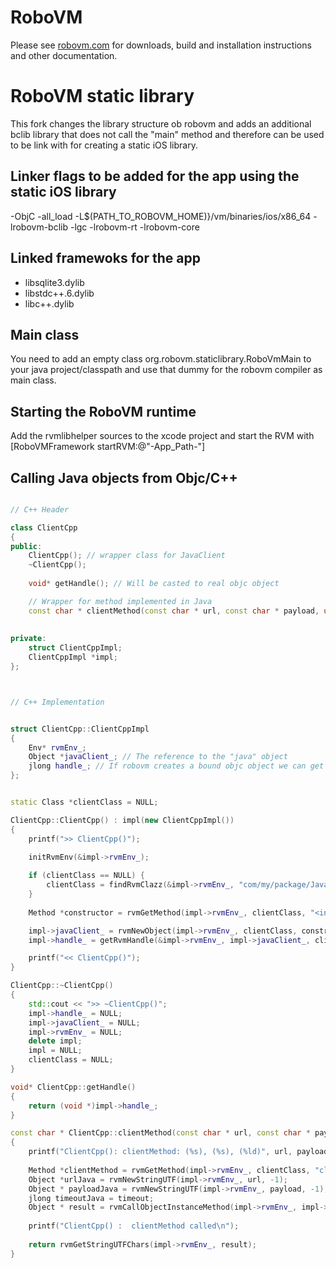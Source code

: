 # RoboVM

Please see [robovm.com](http://www.robovm.com) for downloads, build and
installation instructions and other documentation.

# RoboVM static library

This fork changes the library structure ob robovm and adds an additional bclib library that does not call the "main" method and therefore can be used to be link with for creating a static iOS library.

## Linker flags to be added for the app using the static iOS library
-ObjC -all_load -L$(PATH_TO_ROBOVM_HOME)}/vm/binaries/ios/x86_64 -lrobovm-bclib -lgc -lrobovm-rt -lrobovm-core

## Linked framewoks for the app
- libsqlite3.dylib
- libstdc++.6.dylib
- libc++.dylib

## Main class
You need to add an empty class org.robovm.staticlibrary.RoboVmMain to your java project/classpath and use that dummy for the robovm compiler as main class.

## Starting the RoboVM runtime
Add the rvmlibhelper sources to the xcode project and start the RVM with [RoboVMFramework startRVM:@"-App_Path-"]

## Calling Java objects from Objc/C++

```cpp

// C++ Header

class ClientCpp
{
public:
	ClientCpp(); // wrapper class for JavaClient
	~ClientCpp();
    
    void* getHandle(); // Will be casted to real objc object

	// Wrapper for method implemented in Java
    const char * clientMethod(const char * url, const char * payload, unsigned long timeout);
    
    
private:
    struct ClientCppImpl;
    ClientCppImpl *impl;
};



// C++ Implementation


struct ClientCpp::ClientCppImpl
{
    Env* rvmEnv_;
    Object *javaClient_; // The reference to the "java" object
    jlong handle_; // If robovm creates a bound objc object we can get the handle
};


static Class *clientClass = NULL;

ClientCpp::ClientCpp() : impl(new ClientCppImpl())
{
    printf(">> ClientCpp()");
    
    initRvmEnv(&impl->rvmEnv_);

    if (clientClass == NULL) {
        clientClass = findRvmClazz(&impl->rvmEnv_, "com/my/package/JavaClient");
    }
    
    Method *constructor = rvmGetMethod(impl->rvmEnv_, clientClass, "<init>", "()V");

    impl->javaClient_ = rvmNewObject(impl->rvmEnv_, clientClass, constructor);
    impl->handle_ = getRvmHandle(&impl->rvmEnv_, impl->javaClient_, clientClass);

    printf("<< ClientCpp()");
}

ClientCpp::~ClientCpp()
{
    std::cout << ">> ~ClientCpp()";
    impl->handle_ = NULL;
    impl->javaClient_ = NULL;
    impl->rvmEnv_ = NULL;
    delete impl;
    impl = NULL;
    clientClass = NULL;
}

void* ClientCpp::getHandle()
{
    return (void *)impl->handle_;
}

const char * ClientCpp::clientMethod(const char * url, const char * payload, unsigned long timeout)
{
    printf("ClientCpp(): clientMethod: (%s), (%s), (%ld)", url, payload, timeout);
    
    Method *clientMethod = rvmGetMethod(impl->rvmEnv_, clientClass, "clientMethod", "(Ljava/lang/String;Ljava/lang/String;J)Ljava/lang/String;");
    Object *urlJava = rvmNewStringUTF(impl->rvmEnv_, url, -1);
    Object * payloadJava = rvmNewStringUTF(impl->rvmEnv_, payload, -1);
    jlong timeoutJava = timeout;
    Object * result = rvmCallObjectInstanceMethod(impl->rvmEnv_, impl->javaClient_, clientMethod, urlJava, payloadJava, timeoutJava);
    
    printf("ClientCpp() :  clientMethod called\n");
    
    return rvmGetStringUTFChars(impl->rvmEnv_, result);
}

```
